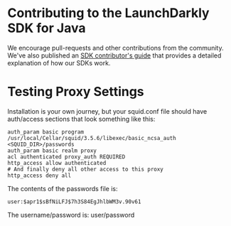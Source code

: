 Contributing to the LaunchDarkly SDK for Java
================================================

We encourage pull-requests and other contributions from the community. We've also published an [SDK contributor's guide](http://docs.launchdarkly.com/v1.0/docs/sdk-contributors-guide) that provides a detailed explanation of how our SDKs work.


Testing Proxy Settings
==================
Installation is your own journey, but your squid.conf file should have auth/access sections that look something like this:

```
auth_param basic program /usr/local/Cellar/squid/3.5.6/libexec/basic_ncsa_auth <SQUID_DIR>/passwords
auth_param basic realm proxy
acl authenticated proxy_auth REQUIRED
http_access allow authenticated
# And finally deny all other access to this proxy
http_access deny all
```

The contents of the passwords file is:
```
user:$apr1$sBfNiLFJ$7h3S84EgJhlbWM3v.90v61
```

The username/password is: user/password
